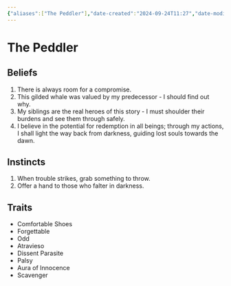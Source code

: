 ```yaml
---
{"aliases":["The Peddler"],"date-created":"2024-09-24T11:27","date-modified":"2024-09-24T11:28","dg-publish":true,"tags":["moonrise"],"title":"The Peddler","dg-path":"moonrise/The Peddler.md","permalink":"/moonrise/the-peddler/","dgPassFrontmatter":true,"updated":"2024-09-24T11:28"}
---
```



# The Peddler

## Beliefs

1. There is always room for a compromise.
2. This gilded whale was valued by my predecessor - I should find out why.
3. My siblings are the real heroes of this story - I must shoulder their burdens and see them through safely.
4. I believe in the potential for redemption in all beings; through my actions, I shall light the way back from darkness, guiding lost souls towards the dawn.

## Instincts

1. When trouble strikes, grab something to throw.
2. Offer a hand to those who falter in darkness.

## Traits

- Comfortable Shoes
- Forgettable
- Odd
- Atravieso
- Dissent Parasite
- Palsy
- Aura of Innocence
- Scavenger
